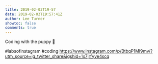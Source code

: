 ```yaml
---
title: 2019-02-03T19-57
date: 2019-02-03T19:57:41Z
author: Lee Turner
showtoc: false
comments: true
---
```


Coding with the puppy 🐶 

#labsofinstagram #coding https://www.instagram.com/p/BtbqP1Ml9mv/?utm_source=ig_twitter_share&igshid=1x7jrfyve4scq

